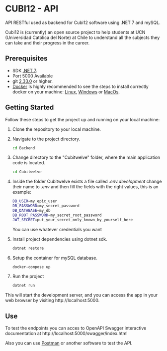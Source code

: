 # CUBI12 - API
API RESTful used as backend for Cubi12 software using .NET 7 and mySQL.

Cubi12 is (currently) an open source project to help students at UCN (Universidad Católica del Norte) at Chile to understand all the subjects they can take and their progress in the career.

## Prerequisites

- SDK [.NET 7](https://dotnet.microsoft.com/es-es/download/dotnet/7.0).
- Port 5000 Available
- git [2.33.0](https://git-scm.com/downloads) or higher.
- [Docker](https://www.docker.com/) Is highly recommended to see the steps to install correctly docker on your machine: [Linux](https://docs.docker.com/desktop/install/linux-install/), [Windows](https://docs.docker.com/desktop/install/windows-install/) or [MacOs](https://docs.docker.com/desktop/install/mac-install/).


## Getting Started

Follow these steps to get the project up and running on your local machine:

1. Clone the repository to your local machine.

2. Navigate to the project directory.
   ```bash
   cd Backend
   ```
3. Change directory to the "Cubitwelve" folder, where the main application code is located.
   ```bash
   cd Cubitwelve
   ```

4. Inside the folder Cubitwelve exists a file called *.env.development* change their name to *.env* and then fill the fields with the right values, this is an example:
    ```bash
    DB_USER=my_epic_user
    DB_PASSWORD=my_secret_password
    DB_DATABASE=my_db
    DB_ROOT_PASSWORD=my_secret_root_password
    JWT_SECRET=put_your_secret_only_known_by_yourself_here
    ```
    You can use whatever credentials you want

4. Install project dependencies using dotnet sdk.
   ```bash
   dotnet restore
   ```

5. Setup the container for mySQL database.
    ```bash
    docker-compose up
    ```

5. Run the project 
    ```bash
    dotnet run
    ```

This will start the development server, and you can access the app in your web browser by visiting http://localhost:5000.

## Use

To test the endpoints you can acces to OpenAPI Swagger interactive documentation at http://localhost:5000/swagger/index.html

Also you can use [Postman](https://www.postman.com/) or another software to test the API.